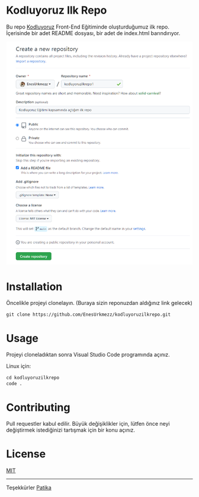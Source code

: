 # Kodluyoruz Ilk Repo

Bu repo [Kodluyoruz](https://kodluyoruz.org/tr/kodluyoruz/) Front-End Eğitiminde oluşturduğumuz ilk repo. İçerisinde bir adet README dosyası, bir adet de index.html barındırıyor.

![Resim](https://raw.githubusercontent.com/EnesUrkmezz/kodluyoruzilkrepo/56bb1e68991d7db14cee833d571406ef2763445d/kodluyoruz%C4%B0mage.png)


# Installation
Öncelikle projeyi clonelayın. (Buraya sizin reponuzdan aldığınız link gelecek)

```
git clone https://github.com/EnesUrkmezz/kodluyoruzilkrepo.git 
```
# Usage
Projeyi cloneladıktan sonra Visual Studio Code programında açınız.

Linux için:
```
cd kodluyoruzilkrepo
code . 
```

# Contributing
Pull requestler kabul edilir. Büyük değişiklikler için, lütfen önce neyi değiştirmek istediğinizi tartışmak için bir konu açınız.

# License
[MIT](https://choosealicense.com/licenses/mit/)

-----

Teşekkürler [Patika](www.patika.dev)


